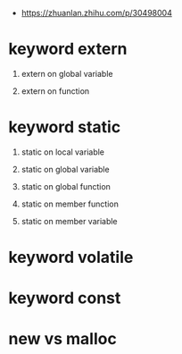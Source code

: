 * https://zhuanlan.zhihu.com/p/30498004

# keyword extern

1. extern on global variable

2. extern on function

# keyword static

1. static on local variable

2. static on global variable

3. static on global function

4. static on member function

5. static on member variable

# keyword volatile

# keyword const

# new vs malloc


